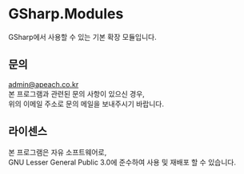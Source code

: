# GSharp.Modules
GSharp에서 사용할 수 있는 기본 확장 모듈입니다.  

## 문의
admin@apeach.co.kr  
본 프로그램과 관련된 문의 사항이 있으신 경우,  
위의 이메일 주소로 문의 메일을 보내주시기 바랍니다.

## 라이센스
본 프로그램은 자유 소프트웨어로,  
GNU Lesser General Public 3.0에 준수하여 사용 및 재배포 할 수 있습니다.
